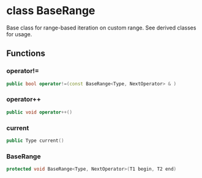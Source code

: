 # class BaseRange


 Base class for range-based iteration on custom range. See derived classes for usage.



## Functions

### operator!=

```cpp
public bool operator!=(const BaseRange<Type, NextOperator> & )
```


### operator++

```cpp
public void operator++()
```


### current

```cpp
public Type current()
```


### BaseRange

```cpp
protected void BaseRange<Type, NextOperator>(T1 begin, T2 end)
```




